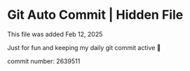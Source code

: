 # Git Auto Commit | Hidden File

This file was added Feb 12, 2025

Just for fun and keeping my daily git commit active 🤪

commit number: 2639511
